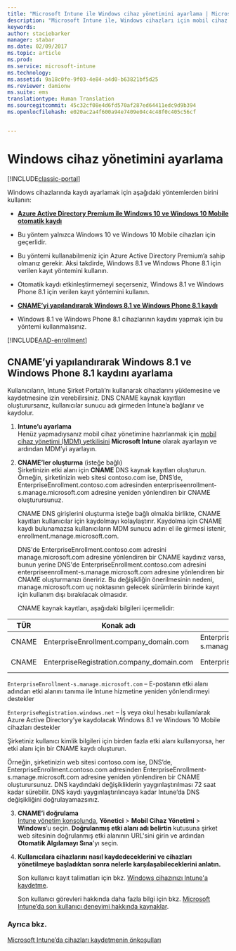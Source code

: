 ```yaml
---
title: "Microsoft Intune ile Windows cihaz yönetimini ayarlama | Microsoft Docs"
description: "Microsoft Intune ile, Windows cihazları için mobil cihaz yönetimini (MDM) etkinleştirin."
keywords: 
author: staciebarker
manager: stabar
ms.date: 02/09/2017
ms.topic: article
ms.prod: 
ms.service: microsoft-intune
ms.technology: 
ms.assetid: 9a18c0fe-9f03-4e84-a4d0-b63821bf5d25
ms.reviewer: damionw
ms.suite: ems
translationtype: Human Translation
ms.sourcegitcommit: 45c32cf08e4d6fd570af287ed64411edc9d9b394
ms.openlocfilehash: e020ac2a4f600a94e7409e04c4c48f0c405c56cf


---
```


# <a name="set-up-windows-device-management"></a>Windows cihaz yönetimini ayarlama

[!INCLUDE[classic-portal](../includes/classic-portal.md)]

Windows cihazlarında kaydı ayarlamak için aşağıdaki yöntemlerden birini kullanın:

- **[Azure Active Directory Premium ile Windows 10 ve Windows 10 Mobile otomatik kaydı](#set-up-windows-10-and-windows-10-mobile-automatic-enrollment-with-azure-active-directory-premium)** 
 -  Bu yöntem yalnızca Windows 10 ve Windows 10 Mobile cihazları için geçerlidir.
 -  Bu yöntemi kullanabilmeniz için Azure Active Directory Premium’a sahip olmanız gerekir. Aksi takdirde, Windows 8.1 ve Windows Phone 8.1 için verilen kayıt yöntemini kullanın.
 -  Otomatik kaydı etkinleştirmemeyi seçerseniz, Windows 8.1 ve Windows Phone 8.1 için verilen kayıt yöntemini kullanın.


- **[CNAME’yi yapılandırarak Windows 8.1 ve Windows Phone 8.1 kaydı](#set-up-windows-8--1-and-windows-phone-8--1-enrollment-by-configuring-cname)** 
 - Windows 8.1 ve Windows Phone 8.1 cihazlarının kaydını yapmak için bu yöntemi kullanmalısınız.

[!INCLUDE[AAD-enrollment](../includes/win10-automatic-enrollment-aad.md)]

## <a name="set-up-windows-81-and-windows-phone-81-enrollment-by-configuring-cname"></a>CNAME’yi yapılandırarak Windows 8.1 ve Windows Phone 8.1 kaydını ayarlama
Kullanıcıların, Intune Şirket Portalı’nı kullanarak cihazlarını yüklemesine ve kaydetmesine izin verebilirsiniz. DNS CNAME kaynak kayıtları oluşturursanız, kullanıcılar sunucu adı girmeden Intune’a bağlanır ve kaydolur.

1. **Intune’u ayarlama**<br>
Henüz yapmadıysanız mobil cihaz yönetimine hazırlanmak için [mobil cihaz yönetimi (MDM) yetkilisini](prerequisites-for-enrollment.md#step-2-set-mdm-authority) **Microsoft Intune** olarak ayarlayın ve ardından MDM’yi ayarlayın.

2. **CNAME’ler oluşturma** (isteğe bağlı)<br>
Şirketinizin etki alanı için **CNAME** DNS kaynak kayıtları oluşturun. Örneğin, şirketinizin web sitesi contoso.com ise, DNS’de, EnterpriseEnrollment.contoso.com adresinden enterpriseenrollment-s.manage.microsoft.com adresine yeniden yönlendiren bir CNAME oluşturursunuz.

    CNAME DNS girişlerini oluşturma isteğe bağlı olmakla birlikte, CNAME kayıtları kullanıcılar için kaydolmayı kolaylaştırır. Kaydolma için CNAME kaydı bulunamazsa kullanıcıların MDM sunucu adını el ile girmesi istenir, enrollment.manage.microsoft.com.    

    DNS'de EnterpriseEnrollment.contoso.com adresini manage.microsoft.com adresine yönlendiren bir CNAME kaydınız varsa, bunun yerine DNS'de EnterpriseEnrollment.contoso.com adresini enterpriseenrollment-s.manage.microsoft.com adresine yönlendiren bir CNAME oluşturmanızı öneririz. Bu değişikliğin önerilmesinin nedeni, manage.microsoft.com uç noktasının gelecek sürümlerin birinde kayıt için kullanım dışı bırakılacak olmasıdır.

    CNAME kaynak kayıtları, aşağıdaki bilgileri içermelidir:

  |TÜR|Konak adı|Şunu gösterir:|TTL|
  |--------|-------------|-------------|-------|
  |CNAME|EnterpriseEnrollment.company_domain.com|EnterpriseEnrollment-s.manage.microsoft.com |1 Saat|
  |CNAME|EnterpriseRegistration.company_domain.com|EnterpriseRegistration.windows.net|1 Saat|

  `EnterpriseEnrollment-s.manage.microsoft.com` – E-postanın etki alanı adından etki alanını tanıma ile Intune hizmetine yeniden yönlendirmeyi destekler

  `EnterpriseRegistration.windows.net` – İş veya okul hesabı kullanılarak Azure Active Directory’ye kaydolacak Windows 8.1 ve Windows 10 Mobile cihazları destekler

  Şirketiniz kullanıcı kimlik bilgileri için birden fazla etki alanı kullanıyorsa, her etki alanı için bir CNAME kaydı oluşturun.

  Örneğin, şirketinizin web sitesi contoso.com ise, DNS’de, EnterpriseEnrollment.contoso.com adresinden EnterpriseEnrollment-s.manage.microsoft.com adresine yeniden yönlendiren bir CNAME oluşturursunuz. DNS kaydındaki değişikliklerin yaygınlaştırılması 72 saat kadar sürebilir. DNS kaydı yaygınlaştırılıncaya kadar Intune’da DNS değişikliğini doğrulayamazsınız.

3.  **CNAME’i doğrulama**<br>[Intune yönetim konsolunda](http://manage.microsoft.com), **Yönetici** &gt; **Mobil Cihaz Yönetimi** &gt; **Windows**’u seçin. **Doğrulanmış etki alanı adı belirtin** kutusuna şirket web sitesinin doğrulanmış etki alanının URL'sini girin ve ardından **Otomatik Algılamayı Sına**'yı seçin.

4.  **Kullanıcılara cihazlarını nasıl kaydedeceklerini ve cihazları yönetilmeye başladıktan sonra nelerle karşılaşabileceklerini anlatın.**

    Son kullanıcı kayıt talimatları için bkz. [Windows cihazınızı Intune'a kaydetme](https://docs.microsoft.com/intune/enduser/enroll-your-device-in-intune-windows).

    Son kullanıcı görevleri hakkında daha fazla bilgi için bkz. [Microsoft Intune’da son kullanıcı deneyimi hakkında kaynaklar](https://docs.microsoft.com/intune/deploy-use/what-to-tell-your-end-users-about-using-microsoft-intune).


### <a name="see-also"></a>Ayrıca bkz.
[Microsoft Intune’da cihazları kaydetmenin önkoşulları](prerequisites-for-enrollment.md)



<!--HONumber=Feb17_HO2-->


